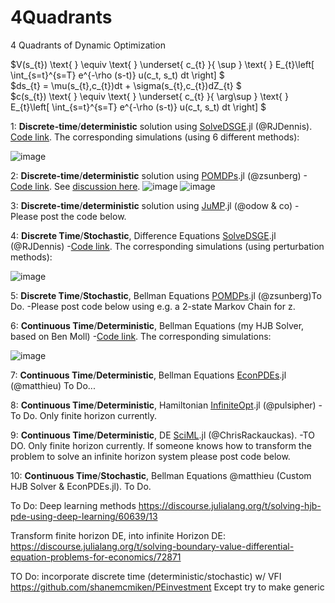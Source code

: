 # 4Quadrants
4 Quadrants of Dynamic Optimization

$V(s_{t}) \text{ } \equiv \text{ } \underset{ c_{t} }{ \sup } \text{ } E_{t}\left[ \int_{s=t}^{s=T} e^{-\rho (s-t)} u(c_t, s_t) dt \right] $      
$ds_{t} = \mu(s_{t},c_{t})dt + \sigma(s_{t},c_{t})dZ_{t} $    
$c(s_{t}) \text{ } \equiv \text{ } \underset{ c_{t} }{ \arg\sup } \text{ } E_{t}\left[ \int_{s=t}^{s=T} e^{-\rho (s-t)} u(c_t, s_t) dt \right] $      


1: **Discrete-time**/**deterministic** solution using [SolveDSGE](https://github.com/RJDennis/SolveDSGE.jl).jl (@RJDennis). [Code link](https://github.com/azev77/4Quadrants/blob/main/DiscreteTime_Deterministic_SolveDSGE.jl). 
The corresponding simulations (using 6 different methods):

![image](https://user-images.githubusercontent.com/7883904/146826183-c2b4ddbf-eba4-4f06-a253-89a1fd4c9951.png)

2: **Discrete-time**/**deterministic** solution using [POMDPs](https://github.com/JuliaPOMDP/POMDPs.jl).jl (@zsunberg) 
-[Code link](https://github.com/azev77/4Quadrants/blob/main/DiscreteTime_Deterministic_POMDPs.jl). See [discussion here](https://github.com/JuliaPOMDP/POMDPs.jl/discussions/351). 
![image](https://user-images.githubusercontent.com/7883904/147296008-4afad2bb-a4ba-4934-8a23-1cf1d12f222d.png)
![image](https://user-images.githubusercontent.com/7883904/147296019-3b7d537e-2e75-4345-8bb9-4cb4e7a84df2.png)


3: **Discrete-time**/**deterministic** solution using [JuMP](https://github.com/jump-dev/JuMP.jl).jl (@odow & co)
-Please post the code below. 

4: **Discrete Time**/**Stochastic**, Difference Equations [SolveDSGE](https://github.com/RJDennis/SolveDSGE.jl).jl (@RJDennis) 
-[Code link](https://github.com/azev77/4Quadrants/blob/main/DiscreteTime_Stochastic_SolveDSGE.jl).
The corresponding simulations (using perturbation methods):

![image](https://user-images.githubusercontent.com/7883904/146828428-48702b51-a0ac-4952-af3c-d6ea88b41292.png)

5: **Discrete Time**/**Stochastic**, Bellman Equations [POMDPs](https://github.com/JuliaPOMDP/POMDPs.jl).jl (@zsunberg)To Do. 
-Please post code below using e.g. a 2-state Markov Chain for z. 

6: **Continuous Time**/**Deterministic**, Bellman Equations (my HJB Solver, based on Ben Moll) 
-[Code link](https://github.com/azev77/4Quadrants/blob/main/ContinuousTime_Deterministic_Zevelev.jl).
The corresponding simulations:

![image](https://user-images.githubusercontent.com/7883904/146828590-7f2845fb-c916-48e1-a4a4-e8b2bbfc00de.png)

7: **Continuous Time**/**Deterministic**, Bellman Equations [EconPDEs](https://github.com/matthieugomez/EconPDEs.jl).jl (@matthieu)
To Do...

8: **Continuous Time**/**Deterministic**, Hamiltonian [InfiniteOpt](https://github.com/pulsipher/InfiniteOpt.jl).jl (@pulsipher)
-To Do. Only finite horizon currently.

9: **Continuous Time**/**Deterministic**, DE [SciML](https://github.com/SciML).jl (@ChrisRackauckas). 
-TO DO. Only finite horizon currently. 
If someone knows how to transform the problem to solve an infinite horizon system please post code below.

10: **Continuous Time**/**Stochastic**, Bellman Equations @matthieu (Custom HJB Solver & EconPDEs.jl). To Do.


To Do: Deep learning methods
https://discourse.julialang.org/t/solving-hjb-pde-using-deep-learning/60639/13


Transform finite horizon DE, into infinite Horizon DE:
https://discourse.julialang.org/t/solving-boundary-value-differential-equation-problems-for-economics/72871

TO Do: incorporate discrete time (deterministic/stochastic) w/ VFI 
https://github.com/shanemcmiken/PEinvestment
Except try to make generic
